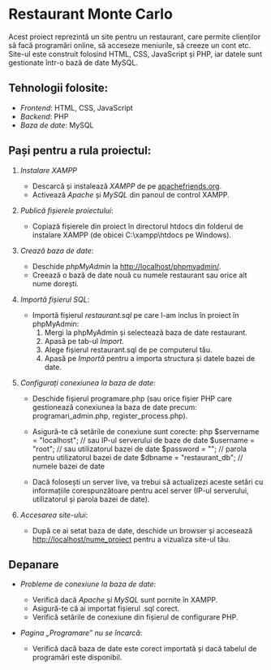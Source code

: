 # Restaurant Monte Carlo

Acest proiect reprezintă un site pentru un restaurant, care permite clienților să facă programări online, să acceseze meniurile, să creeze un cont etc. Site-ul este construit folosind HTML, CSS, JavaScript și PHP, iar datele sunt gestionate într-o bază de date MySQL.

## Tehnologii folosite:
- *Frontend*: HTML, CSS, JavaScript
- *Backend*: PHP
- *Baza de date*: MySQL

## Pași pentru a rula proiectul:

1. *Instalare XAMPP*
   - Descarcă și instalează *XAMPP* de pe [apachefriends.org](https://www.apachefriends.org).
   - Activează *Apache* și *MySQL* din panoul de control XAMPP.

2. *Publică fișierele proiectului*:
   - Copiază fișierele din proiect în directorul htdocs din folderul de instalare XAMPP (de obicei C:\xampp\htdocs pe Windows).

3. *Crează baza de date*:
   - Deschide *phpMyAdmin* la [http://localhost/phpmyadmin/](http://localhost/phpmyadmin/).
   - Creează o bază de date nouă cu numele restaurant sau orice alt nume dorești.
   
4. *Importă fișierul SQL*:
   - Importă fișierul *restaurant.sql* pe care l-am inclus în proiect în phpMyAdmin:
     1. Mergi la phpMyAdmin și selectează baza de date restaurant.
     2. Apasă pe tab-ul *Import*.
     3. Alege fișierul restaurant.sql de pe computerul tău.
     4. Apasă pe *Importă* pentru a importa structura și datele bazei de date.

5. *Configurați conexiunea la baza de date*:
   - Deschide fișierul programare.php (sau orice fișier PHP care gestionează conexiunea la baza de date precum: programari_admin.php, register_process.php).
   - Asigură-te că setările de conexiune sunt corecte:
     php
     $servername = "localhost"; // sau IP-ul serverului de baze de date
     $username = "root";        // sau utilizatorul bazei de date
     $password = "";            // parola pentru utilizatorul bazei de date
     $dbname = "restaurant_db"; // numele bazei de date
     
   - Dacă folosești un server live, va trebui să actualizezi aceste setări cu informațiile corespunzătoare pentru acel server (IP-ul serverului, utilizatorul și parola bazei de date).

6. *Accesarea site-ului*:
   - După ce ai setat baza de date, deschide un browser și accesează [http://localhost/nume_proiect](http://localhost/nume_proiect) pentru a vizualiza site-ul tău.

## Depanare

- *Probleme de conexiune la baza de date*:
  - Verifică dacă *Apache* și *MySQL* sunt pornite în XAMPP.
  - Asigură-te că ai importat fișierul .sql corect.
  - Verifică setările de conexiune din fișierul de configurare PHP.
  
- *Pagina „Programare” nu se încarcă*:
  - Verifică dacă baza de date este corect importată și dacă tabelul de programări este disponibil.
